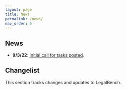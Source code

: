 ```yaml
---
layout: page
title: News
permalink: /news/
nav_order: 5
---
```


## News

- **9/3/22**: [Initial call for tasks posted](https://arxiv.org/abs/2209.06120).


## Changelist

This section tracks changes and updates to LegalBench.

